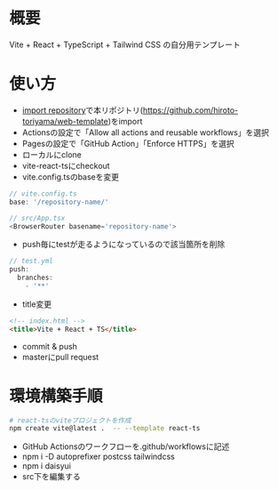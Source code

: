 # 概要
Vite + React + TypeScript + Tailwind CSS の自分用テンプレート

# 使い方
* [import repository](https://github.com/new/import)で本リポジトリ(https://github.com/hiroto-toriyama/web-template)をimport
* Actionsの設定で「Allow all actions and reusable workflows」を選択
* Pagesの設定で「GitHub Action」「Enforce HTTPS」を選択
* ローカルにclone
* vite-react-tsにcheckout
* vite.config.tsのbaseを変更
```typescript
// vite.config.ts
base: '/repository-name/'

// src/App.tsx
<BrowserRouter basename='repository-name'>
```
* push毎にtestが走るようになっているので該当箇所を削除
```typescript
// test.yml
push:
  branches:
    - '**'
```
* title変更
```html
<!-- index.html -->
<title>Vite + React + TS</title>
```
* commit & push
* masterにpull request

# 環境構築手順
```bash
# react-tsのviteプロジェクトを作成
npm create vite@latest .  -- --template react-ts
```
* GitHub Actionsのワークフローを.github/workflowsに記述
* npm i -D autoprefixer postcss tailwindcss
* npm i daisyui
* src下を編集する